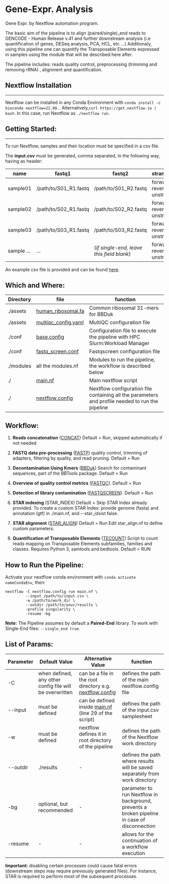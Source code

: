 # Gene-Expr. Analysis
Gene Expr. by  Nextflow automation program.

The basic aim of the pipeline is to align (paired/single)_end reads to GENCODE - Human Release v.41 and further downstream analysis (i.e quantification of genes, DESeq analysis, PCA, HCL, etc ...)
Additionaly, using this pipeline one can quantify the Transposable Elements expressed in samples using the module that will be described here after. 

The pipeline includes: reads quality control, preprocessing (trimming and removing rRNA) , alignment and quantification.

## Nextflow Installation
---
Nextflow can be installed in any Conda Environment with `conda install -c bioconda nextflow=22.08.`.
Alternatively,`curl https://get.nextflow.io | bash`. In this case, run Nextflow as `./nextflow run`.

## Getting Started:
---
To run Nextflow, samples and their location must be specified in a csv file. 

The **input.csv** must be generated, comma separated, in the following way, having as header:

| name | fastq1 | fastq2 | strandedness|
| ---- | ------ | ------ | ------------|
| sample01 | /path/to/S01_R1.fastq |/path/to/S01_R2.fastq|forward / reverse / unstranded|
| sample02 | /path/to/S02_R1.fastq |/path/to/S02_R2.fastq|forward / reverse / unstranded|
| sample03 | /path/to/S03_R1.fastq |/path/to/S03_R2.fastq|forward / reverse / unstranded|
| sample ... | ... |(*if single-end, leave this field blank*)|forward / reverse / unstranded|

An example csv file is provided and can be found [here](https://github.com/Hadi90Eidgah/Gene-Expression-Analysis/blob/main/input.csv).

## Which and Where:

| Directory    | file  | function  |
| ------------- |-------------| -----|
| ./assets      | [human_ribosomal.fa](https://github.com/Hadi90Eidgah/Gene-Expression-Analysis/blob/main/assets/human_ribosomal.fa) | Common ribosomal 31-mers for BBDuk |
| ./assets      | [multiqc_config.yaml](https://github.com/Hadi90Eidgah/Gene-Expression-Analysis/blob/main/assets/multiqc_config.yaml)    |MultiQC configuration file|
| ./conf | [base.config](https://github.com/Hadi90Eidgah/Gene-Expression-Analysis/blob/main/conf/base.config)     |    Configuration file to execute the pipeline with HPC Slurm:Workload Manager  |
| ./conf | [fastq_screen.conf](https://github.com/Hadi90Eidgah/Gene-Expression-Analysis/blob/main/conf/fastq_screen.config)| Fastqscreen configuration file
| ./modules | all the modules.nf | Modules to run the pipeline, the workflow is described below |
|./ | [main.nf](https://github.com/Hadi90Eidgah/Gene-Expression-Analysis/blob/main/main.nf) | Main nextflow script
| ./ | [nextflow.config](https://github.com/Hadi90Eidgah/Gene-Expression-Analysis/blob/main/nextflow.config) | Nextflow configuration file containing all the parameters and profile needed to run the pipeline



## Workflow:

1. **Reads concatenation** ([CONCAT](https://github.com/Hadi90Eidgah/Gene-Expression-Analysis/blob/main/modules/concat_reads.nf)) Default = Run, skipped automatically if not needed


2. **FASTQ data pre-processing** ([FASTP](https://github.com/Hadi90Eidgah/Gene-Expression-Analysis/blob/main/modules/fastp.nf)) quality control, trimming of adapters, filtering by quality, and read pruning. Default = Run


3. **Decontamination Using Kmers** ([BBDuk](https://github.com/Hadi90Eidgah/Gene-Expression-Analysis/blob/main/modules/bbduk.nf)) Search for contaminant sequences, part of the BBTools package. Default = Run

4. **Overview of quality control metrics** ([FASTQC](https://github.com/Hadi90Eidgah/Gene-Expression-Analysis/blob/main/modules/fastqc.nf)). Default = Run


5. **Detection of library contamination** ([FASTQSCREEN](https://github.com/Hadi90Eidgah/Gene-Expression-Analysis/blob/main/modules/fastqscreen.nf)). Default = Run


6. **STAR indexing** (STAR_INDEX) Default = Skip 
STAR Index already provided. To create a custom STAR Index: 
provide genome (fasta) and annotation (gtf) in ./main.nf, and --star_idxist false.


7. **STAR alignment** ([STAR_ALIGN](https://github.com/Hadi90Eidgah/Gene-Expression-Analysis/blob/main/modules/star_align.nf)) Default = Run 
Edit star_align.nf to define custom parameters.


8. **Quantification of Transposable Elements** ([TECOUNT](https://github.com/Hadi90Eidgah/Gene-Expression-Analysis/blob/main/modules/tecount.nf))
Script to count reads mapping on Transposable Elements subfamilies, families and classes. Requires Python 3, samtools and bedtools.
Default = RUN


## How to Run the Pipeline:

Activate your nextflow conda environment with `conda activate nameCondaEnv`, then:

```
nextflow -C nextflow.config run main.nf \
         --input /path/to/input.csv \
         -w /path/to/work_dir \
         --outdir /path/to/your/results \
         -profile singularity \
         -resume -bg 
```

**Note:**
The Pipeline assumes by default a **Paired-End** library. To work with Single-End files: `--single_end true`.

## List of Params:

Parameter | Default Value | Alternative Value | function
--- | --- | --- | --- 
-C | when defined, any other config file will be overwritten | can be a file in the root directory e.g. [nextflow.config](https://github.com/Hadi90Eidgah/Gene-Expression-Analysis/blob/main/nextflow.config) | defines the path of the main nextflow.config file
--input | must be defined  | can be defined inside [main.nf](https://github.com/Hadi90Eidgah/Gene-Expression-Analysis/blob/main/main.nf) (line 29 of the script) | defines the path of the input.csv samplesheet
-w | must be defined | nextflow defines it in root directory of the pipeline | defines the path of the Nextflow work directory
--outdir | ./results | - | defines the path where results will be saved separately from work directory
-bg | optional, but recommended | - | parameter to run Nextflow in background, prevents a broken pipeline in case of disconnection
-resume | - | - | allows for the continuation of a workflow execution

**Important:**  disabling certain processes could cause fatal errors (downstream steps may require previously generated files). 
For instance, STAR is required to perform most of the subsequent processes.
